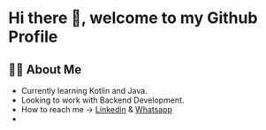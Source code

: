 # Hi there 👋, welcome to my Github Profile

## 👨‍🎓 About Me
- Currently learning Kotlin and Java.
- Looking to work with Backend Development.
- How to reach me -> [Linkedin](https://www.linkedin.com/in/leonardo-torres-835849250/) & [Whatsapp](https://wa.me/5512983009111)
- 

<!--
**LeoTorresGon/LeoTorresGon** is a ✨ _special_ ✨ repository because its `README.md` (this file) appears on your GitHub profile.

Here are some ideas to get you started:

- 🔭 I’m currently working on ...
- 🌱 I’m currently learning ...
- 👯 I’m looking to collaborate on ...
- 🤔 I’m looking for help with ...
- 💬 Ask me about ...
- 📫 How to reach me: ...
- 😄 Pronouns: ...
- ⚡ Fun fact: ...
-->
